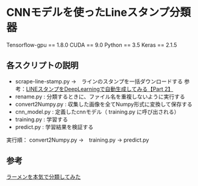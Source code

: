 ﻿# CNNモデルを使ったLineスタンプ分類器

Tensorflow-gpu == 1.8.0
CUDA == 9.0
Python == 3.5
Keras == 2.1.5

## 各スクリプトの説明

- scrape-line-stamp.py →　ラインのスタンプを一括ダウンロードする
                        参考：[LINEスタンプをDeepLearningで自動生成してみる【Part 2】](https://qiita.com/enmaru/items/1d65307ca46264bf6259)
- rename.py : 分類するときに、ファイル名を重複しないように実行する
- convert2Numpy.py : 収集した画像を全てNumpy形式に変換して保存する
- cnn_model.py : 定義したcnnモデル（ training.py に呼び出される）
- training.py : 学習する
- predict.py : 学習結果を検証する

実行順： convert2Numpy.py  →　training.py → predict.py 

## 参考

[ラーメンを本気で分類してみた](https://blog.aidemy.net/entry/2018/12/23/022554)